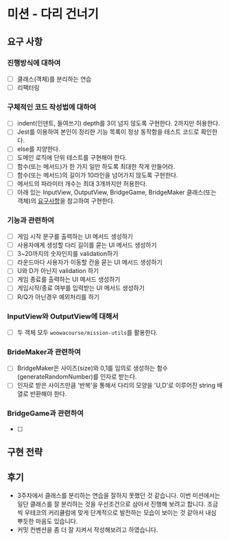 # 미션 - 다리 건너기

## 요구 사항

### 진행방식에 대하여

- [ ] 클래스(객체)를 분리하는 연습
- [ ] 리팩터링

### 구체적인 코드 작성법에 대하여

- [ ] indent(인덴트, 들여쓰기) depth를 3이 넘지 않도록 구현한다. 2까지만 허용한다.
- [ ] Jest를 이용하여 본인이 정리한 기능 목록이 정상 동작함을 테스트 코드로 확인한다.
- [ ] else를 지양한다.
- [ ] 도메인 로직에 단위 테스트를 구현해야 한다.
- [ ] 함수(또는 메서드)가 한 가지 일만 하도록 최대한 작게 만들어라.
- [ ] 함수(또는 메서드)의 길이가 10라인을 넘어가지 않도록 구현한다.
- [ ] 메서드의 파라미터 개수는 최대 3개까지만 허용한다.
- [ ] 아래 있는 InputView, OutputView, BridgeGame, BridgeMaker 클래스(또는 객체)의 [요구사항](https://github.com/unsnruu/javascript-bridge#%EC%B6%94%EA%B0%80%EB%90%9C-%EC%9A%94%EA%B5%AC-%EC%82%AC%ED%95%AD)을 참고하여 구현한다.

### 기능과 관련하여

- [ ] 게임 시작 문구를 출력하는 UI 메서드 생성하기
- [ ] 사용자에게 생성할 다리 길이를 묻는 UI 메서드 생성하기
- [ ] 3~20까지의 숫자인지를 validation하기
- [ ] 라운드마다 사용자가 이동할 칸을 묻는 UI 메서드 생성하기
- [ ] U와 D가 아닌지 validation 하기
- [ ] 게임 종료를 출력하는 UI 메서드 생성하기
- [ ] 게임시작/종료 여부를 입력받는 UI 메서드 생성하기
- [ ] R/Q가 아닌경우 예외처리를 하기

### InputView와 OutputView에 대해서

- [ ] 두 객체 모두 `woowacourse/mission-utils`를 활용한다.

### BrideMaker과 관련하여

- [ ] BridgeMaker은 사이즈(size)와 0,1를 임의로 생성하는 함수(generateRandomNumber)를 인자로 받는다.
- [ ] 인자로 받은 사이즈만큼 '반복'을 통해서 다리의 모양을 'U,D'로 이루어진 string 배열로 반환해야 한다.

### BridgeGame과 관련하여

- [ ]

###

## 구현 전략

## 후기

- 3주차에서 클래스를 분리하는 연습을 잘하지 못했던 것 같습니다. 이번 미션에서는 일단 클래스를 잘 분리하는 것을 우선조건으로 삼아서 진행해 보려고 합니다. 조금씩 우테코의 커리큘럼에 맞게 단계적으로 발전하는 모습이 보이는 것 같아서 내심 뿌듯한 마음도 있습니다.
- 커밋 컨벤션을 좀 더 잘 지켜서 작성해보려고 하였습니다.
